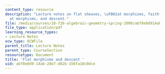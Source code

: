 ```yaml
---
content_type: resource
description: "Lecture notes on flat sheaves, \uFB02at morphisms, faithfully \uFB02\
  at morphisms, and descent."
file: /media/courses/18-726-algebraic-geometry-spring-2009/abf8e0d914ab28e7d82b156fa18c0dce_MIT18_726s09_lec12_flat.pdf
file_type: application/pdf
learning_resource_types:
- Lecture Notes
ocw_type: OCWFile
parent_title: Lecture Notes
parent_type: CourseSection
resourcetype: Document
title: 'Flat morphisms and descent '
uid: abf8e0d9-14ab-28e7-d82b-156fa18c0dce
---
```

